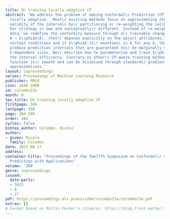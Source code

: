 ```yaml
---
title: On training locally adaptive CP
abstract: "We address the problem of making Conformal\r Prediction (CP) intervals
  locally adaptive.  Most\r existing methods focus on approximating the\r object-conditional
  validity of the intervals by\r partitioning or re-weighting the calibration\r set.
  Our strategy is new and conceptually\r different. Instead of re-weighting the calibration\r
  data, we redefine the conformity measure through a\r trainable change of variables,
  A → $\\phi$X(A), that\r depends explicitly on the object attributes,\r X. Under
  certain conditions and if $\\phi$X is\r monotonic in A for any X, the transformations\r
  produce prediction intervals that are guaranteed to\r be marginally valid and have
  X-dependent sizes. We\r describe how to parameterize and train $\\phi$X to\r maximize
  the interval efficiency. Contrary to other\r CP-aware training methods, the objective
  function is\r smooth and can be minimized through standard\r gradient methods without
  approximations."
layout: inproceedings
series: Proceedings of Machine Learning Research
publisher: PMLR
issn: 2640-3498
id: colombo23a
month: 0
tex_title: On training locally adaptive CP
firstpage: 384
lastpage: 398
page: 384-398
order: 384
cycles: false
bibtex_author: Colombo, Nicolo
author:
- given: Nicolo
  family: Colombo
date: 2023-08-17
address:
container-title: "Proceedings of the Twelfth Symposium on Conformal\r and Probabilistic
  Prediction with Applications"
volume: '204'
genre: inproceedings
issued:
  date-parts:
  - 2023
  - 8
  - 17
pdf: https://proceedings.mlr.press/v204/colombo23a/colombo23a.pdf
extras: []
# Format based on Martin Fenner's citeproc: https://blog.front-matter.io/posts/citeproc-yaml-for-bibliographies/
---
```

